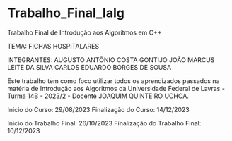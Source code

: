 # Trabalho_Final_Ialg
Trabalho Final de Introdução aos Algoritmos em C++

TEMA: FICHAS HOSPITALARES

INTEGRANTES:
AUGUSTO ANTÔNIO COSTA GONTIJO
JOÃO MARCUS LEITE DA SILVA
CARLOS EDUARDO BORGES DE SOUSA

Este trabalho tem como foco utilizar todos os aprendizados passados na matéria de Introdução aos Algoritmos da Universidade Federal de Lavras - Turma 14B - 2023/2 - Docente JOAQUIM QUINTEIRO UCHOA.

Inicio do Curso: 29/08/2023
Finalização do Curso: 14/12/2023

Inicio do Trabalho Final: 26/10/2023
Finalização do Trabalho Final: 10/12/2023
